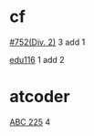# cf

[#752(Div. 2)](https://codeforces.com/contest/1604) 3 add 1

[edu116](https://codeforces.com/contest/1606) 1 add 2

# atcoder

[ABC 225](https://atcoder.jp/contests/abc225) 4
